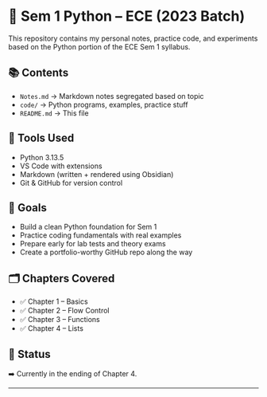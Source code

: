 # 🐍 Sem 1 Python – ECE (2023 Batch)

This repository contains my personal notes, practice code, and experiments based on the Python portion of the ECE Sem 1 syllabus.

## 📚 Contents

- `Notes.md` → Markdown notes segregated based on topic
- `code/` → Python programs, examples, practice stuff
- `README.md` → This file

## 🔧 Tools Used

- Python 3.13.5
- VS Code with extensions  
- Markdown (written + rendered using Obsidian)  
- Git & GitHub for version control

## 🎯 Goals

- Build a clean Python foundation for Sem 1  
- Practice coding fundamentals with real examples  
- Prepare early for lab tests and theory exams  
- Create a portfolio-worthy GitHub repo along the way

## 🗂️ Chapters Covered

- ✅ Chapter 1 – Basics  
- ✅ Chapter 2 – Flow Control 
- ✅ Chapter 3 – Functions  
- ✅ Chapter 4 – Lists 

## 🚀 Status

➡️ Currently in the ending of Chapter 4.

---  
